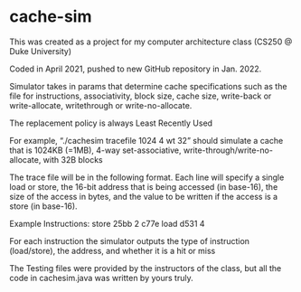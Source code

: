 # cache-sim
This was created as a project for my computer architecture class (CS250 @ Duke University)

Coded in April 2021, pushed to new GitHub repository in Jan. 2022.

Simulator takes in params that determine cache specifications such as the file for instructions, associativity, block size, cache size, write-back or write-allocate,
writethrough or write-no-allocate.

The replacement policy is always Least Recently Used

For example, “./cachesim tracefile 1024 4 wt 32” should simulate a cache that is 1024KB (=1MB), 
4-way set-associative, write-through/write-no-allocate, with 32B blocks

The trace file will be in the following format. Each line will specify a single load or store, the 16-bit address that is being accessed (in base-16), the size of the access in bytes, and the value to be written if the access is a store (in base-16).

Example Instructions:
store 25bb 2 c77e
load d531 4

For each instruction the simulator outputs the type of instruction (load/store), the address, and whether it is a hit or miss


The Testing files were provided by the instructors of the class, but all the code in cachesim.java was written by yours truly.
